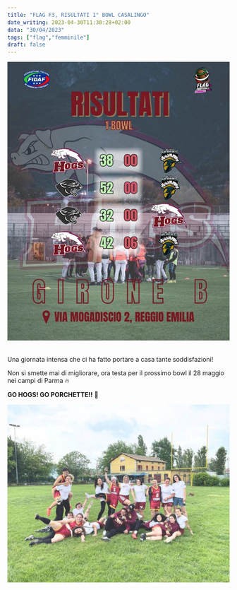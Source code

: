 ```yaml
---
title: "FLAG F3, RISULTATI 1° BOWL CASALINGO"
date_writing: 2023-04-30T11:30:28+02:00
data: "30/04/2023"
tags: ["flag","femminile"]
draft: false
---
```


<center>
<img class="articolo" src="../img/2023/flag_f3_bowl_reggio_risultati.jpg">
</center>
<br />
  
Una giornata intensa che ci ha fatto portare a casa tante soddisfazioni!  
  
Non si smette mai di migliorare, ora testa per il prossimo bowl il 28 maggio nei campi di Parma 🔥   

**GO HOGS! GO PORCHETTE!!** 🐷  
  
<center>
<img class="articolo" src="../img/2023/flag_f3_bowl_reggio_foto.jpg">
</center>
<br />
